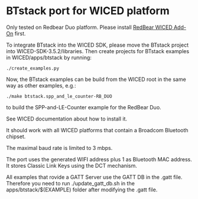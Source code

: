 # BTstack port for WICED platform

Only tested on Redbear Duo platform. Please install [RedBear WICED Add-On](https://github.com/redbear/WICED-SDK) first.

To integrate BTstack into the WICED SDK, please move the BTstack project into WICED-SDK-3.5.2/libraries.
Then create projects for BTstack examples in WICED/apps/btstack by running:

	./create_examples.py

Now, the BTstack examples can be build from the WICED root in the same way as other examples, e.g.:

	./make btstack.spp_and_le_counter-RB_DUO

to build the SPP-and-LE-Counter example for the RedBear Duo.

See WICED documentation about how to install it.

It should work with all WICED platforms that contain a Broadcom Bluetooth chipset.

The maximal baud rate is limited to 3 mbps.

The port uses the generated WIFI address plus 1 as Bluetooth MAC address.
It stores Classic Link Keys using the DCT mechanism.

All examples that rovide a GATT Server use the GATT DB in the .gatt file. Therefore you need to run ./update_gatt_db.sh in the apps/btstack/$(EXAMPLE) folder after modifying the .gatt file.

